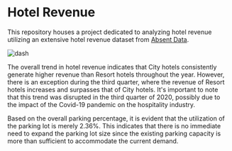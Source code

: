 # Hotel Revenue
This repository houses a project dedicated to analyzing hotel revenue utilizing an extensive hotel revenue dataset from [Absent Data](https://absentdata.com/data-analysis/where-to-find-data/).

![dash](https://scontent.fbkk5-5.fna.fbcdn.net/v/t1.15752-9/355068976_794293665414706_5285596155202282787_n.png?_nc_cat=100&cb=99be929b-3346023f&ccb=1-7&_nc_sid=ae9488&_nc_ohc=GU9cpU6LWN0AX_R1x2U&_nc_ht=scontent.fbkk5-5.fna&oh=03_AdT_b7aJUOH4KAr2KHvAihcRi0cWsyUfmK8s53-41KR8Nw&oe=64BF4DC8)

The overall trend in hotel revenue indicates that City hotels consistently generate higher revenue than Resort hotels throughout the year. However, there is an exception during the third quarter, where the revenue of Resort hotels increases and surpasses that of City hotels. It's important to note that this trend was disrupted in the third quarter of 2020, possibly due to the impact of the Covid-19 pandemic on the hospitality industry.

Based on the overall parking percentage, it is evident that the utilization of the parking lot is merely 2.36%. This indicates that there is no immediate need to expand the parking lot size since the existing parking capacity is more than sufficient to accommodate the current demand.
